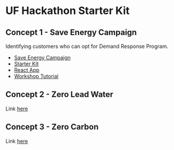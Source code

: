 # UF Hackathon Starter Kit

## Concept 1 - Save Energy Campaign

Identifying customers who can opt for Demand Response Program.

- [Save Energy Campaign](Starter_Kit_1.md)
- [Starter Kit](/Starter_Kit_1)
- [React App](/Starter_Kit_1/ibm-react-app)
- [Workshop Tutorial](/Starter_Kit_1/ibm-react-app/README.md)

## Concept 2 - Zero Lead Water

Link [here](Starter_Kit_2.md)

## Concept 3 - Zero Carbon

Link [here](Starter_Kit_3.md)
